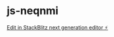 # js-neqnmi

[Edit in StackBlitz next generation editor ⚡️](https://stackblitz.com/~/github.com/bknight-19/js-neqnmi)